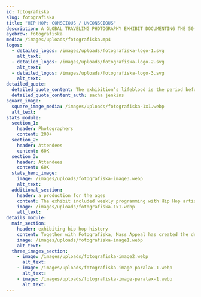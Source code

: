 ```yaml
---
id: fotografiska
slug: fotografiska
title: "HIP HOP: CONSCIOUS / UNCONSCIOUS"
description: A GLOBAL TRAVELING PHOTOGRAPHY EXHIBIT DOCUMENTING THE 50-YEAR EVOLUTION OF HIP HOP IN PARTNERSHIP WITH INTERNATIONALLY RENOWNED PHOTOGRAPHY MUSEUM, FOTOGRAFISKA.
eyebrow: fotografiska
media: /images/uploads/fotografiska.mp4
logos:
  - detailed_logos: /images/uploads/fotografiska-logo-1.svg
    alt_text: 
  - detailed_logos: /images/uploads/fotografiska-logo-2.svg
    alt_text: 
  - detailed_logos: /images/uploads/fotografiska-logo-3.svg
    alt_text: 
detailed_quote:
  detailed_quote_content: The exhibition’s lifeblood is the period before hip-hop knew what it was
  detailed_quote_content_auth: sacha jenkins
square_image:
  square_image_media: /images/uploads/fotografiska-1x1.webp
  alt_text: 
stats_module:
  section_1:
    header: Photographers
    content: 200+
  section_2:
    header: Attendees
    content: 60K
  section_3:
    header: Attendees
    content: 60K
  stats_hero_image:
    image: /images/uploads/fotografiska-image3.webp
    alt_text: 
  additional_section:
    header: a production for the ages
    content: The exhibit included weekly programming with Hip Hop artists and influential voices who hosted workshops, private photo shoots, panels, performances and intimate chats. Launching in NYC in Jan 2023, the exhibition is currently open in Stockholm and will travel globally.
    image: /images/uploads/fotografiska-1x1.webp
    alt_text: 
details_module:
  main_section:
    header: exhibiting hip hop history
    content: Together with Fotografiska, Mass Appeal has created the definitive destination to celebrate HIP HOP’s global impact on visual expression - An immersive experience bringing together a community of artists that have documented this cultural phenomenon. The show premiered in New York, and just completed a successful run in Stockholm, and will continue to tour the world.
    image: /images/uploads/fotografiska-image1.webp
    alt_text: 
  three_images_section:
    - image: /images/uploads/fotografiska-image2.webp
      alt_text: 
    - image: /images/uploads/fotografiska-image-paralax-1.webp
      alt_text: 
    - image: /images/uploads/fotografiska-image-paralax-1.webp
      alt_text: 
---
```

